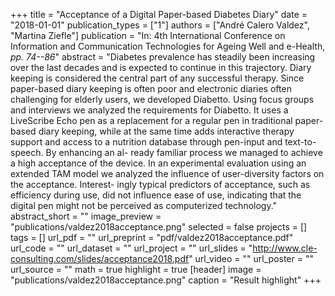 +++
title = "Acceptance of a Digital Paper-based Diabetes Diary"
date = "2018-01-01"
publication_types = ["1"]
authors = ["André Calero Valdez", "Martina Ziefle"]
publication = "In: 4th International Conference on Information and Communication Technologies for Ageing Well and e-Health, _pp. 74--86_"
abstract = "Diabetes prevalence has steadily been increasing over the last decades and is expected to continue in this trajectory. Diary keeping is considered the central part of any successful therapy. Since paper-based diary keeping is often poor and electronic diaries often challenging for elderly users, we developed Diabetto. Using focus groups and interviews we analyzed the requirements for Diabetto. It uses a LiveScribe Echo pen as a replacement for a regular pen in traditional paper-based diary keeping, while at the same time adds interactive therapy support and access to a nutrition database through pen-input and text-to-speech. By enhancing an al- ready familiar process we managed to achieve a high acceptance of the device. In an experimental evaluation using an extended TAM model we analyzed the influence of user-diversity factors on the acceptance. Interest- ingly typical predictors of acceptance, such as efficiency during use, did not influence ease of use, indicating that the digital pen might not be perceived as computerized technology."
abstract_short = ""
image_preview = "publications/valdez2018acceptance.png"
selected = false
projects = []
tags = []
url_pdf = ""
url_preprint = "pdf/valdez2018acceptance.pdf"
url_code = ""
url_dataset = ""
url_project = ""
url_slides = "http://www.cle-consulting.com/slides/acceptance2018.pdf"
url_video = ""
url_poster = ""
url_source = ""
math = true
highlight = true
[header]
image = "publications/valdez2018acceptance.png"
caption = "Result highlight"
+++
